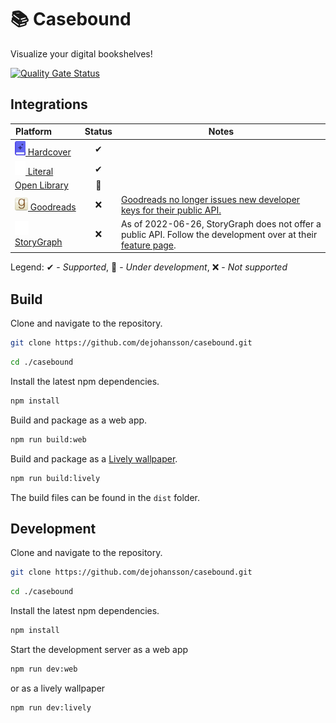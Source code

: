# 📚 Casebound

Visualize your digital bookshelves!

[![Quality Gate Status](https://sonarcloud.io/api/project_badges/measure?project=dejohansson_casebound&metric=alert_status)](https://sonarcloud.io/summary/new_code?id=dejohansson_casebound)

## Integrations

| Platform&nbsp;&nbsp;&nbsp;&nbsp;&nbsp;&nbsp;&nbsp;&nbsp;&nbsp;&nbsp;                                            | Status | Notes                                                                                                                                                                   |
|-----------------------------------------------------------------------------------------------------------------|:------:|-------------------------------------------------------------------------------------------------------------------------------------------------------------------------|
| [<img src="./resources/hardcover-logo.png" alt="logo" width="17"/> Hardcover](https://hardcover.app/)             |   ✔    |                                                                                                                                                                       |
| [<img src="./resources/literal-logo.png" alt="logo" width="17"/> Literal](https://literal.club/)                |   ✔    |                                                                                                                                                                         |
| [Open&nbsp;Library](https://openlibrary.org/)                                                                   |   🚧   |                                                                                                                                                                         |
| [<img src="./resources/goodreads-logo.png" alt="logo" width="21"/> Goodreads](https://www.goodreads.com/)       |   ❌   | [Goodreads no longer issues new developer keys for their public API.](https://help.goodreads.com/s/article/Does-Goodreads-support-the-use-of-APIs)                      |
| [<img src="./resources/storygraph-logo.png" alt="logo" width="22"/> StoryGraph](https://www.thestorygraph.com/) |   ❌   | As of 2022-06-26, StoryGraph does not offer a public API. Follow the development over at their [feature page](https://roadmap.thestorygraph.com/features/posts/an-api). |

Legend: ✔ - _Supported_, 🚧 - _Under development_, ❌ - _Not supported_

## Build

Clone and navigate to the repository.

``` sh
git clone https://github.com/dejohansson/casebound.git
```

``` sh
cd ./casebound
```

Install the latest npm dependencies.

``` sh
npm install
```

Build and package as a web app.

``` sh
npm run build:web
```

Build and package as a [Lively wallpaper](https://github.com/rocksdanister/lively).

``` sh
npm run build:lively
```

The build files can be found in the `dist` folder.

## Development

Clone and navigate to the repository.

``` sh
git clone https://github.com/dejohansson/casebound.git
```

``` sh
cd ./casebound
```

Install the latest npm dependencies.

``` sh
npm install
```

Start the development server as a web app

``` sh
npm run dev:web
```

or as a lively wallpaper

``` sh
npm run dev:lively
```
